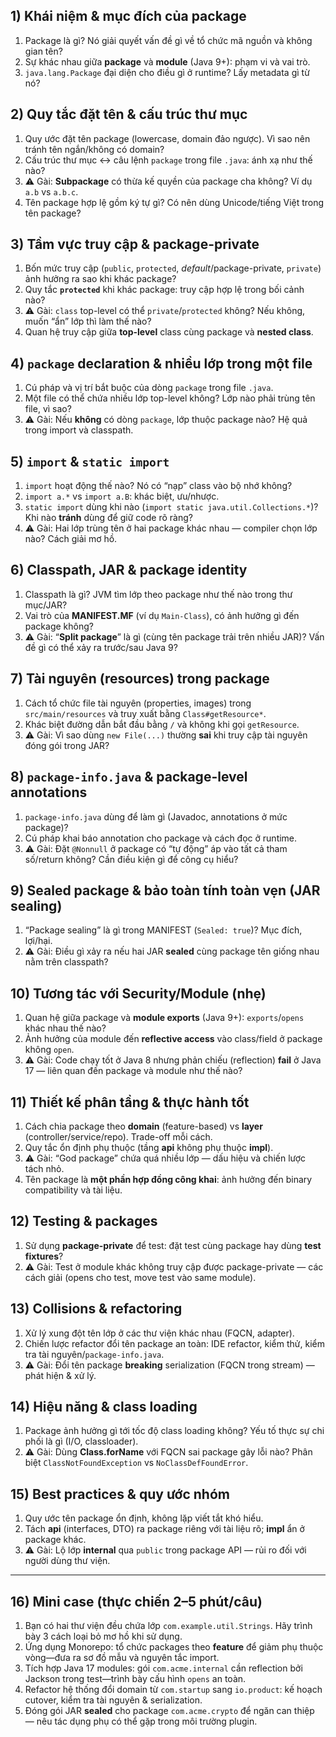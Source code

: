 ## 1) Khái niệm & mục đích của package

1. Package là gì? Nó giải quyết vấn đề gì về tổ chức mã nguồn và không gian tên?
2. Sự khác nhau giữa **package** và **module** (Java 9+): phạm vi và vai trò.
3. `java.lang.Package` đại diện cho điều gì ở runtime? Lấy metadata gì từ nó?

## 2) Quy tắc đặt tên & cấu trúc thư mục

1. Quy ước đặt tên package (lowercase, domain đảo ngược). Vì sao nên tránh tên ngắn/không có domain?
2. Cấu trúc thư mục ↔ câu lệnh `package` trong file `.java`: ánh xạ như thế nào?
3. ⚠️ Gài: **Subpackage** có thừa kế quyền của package cha không? Ví dụ `a.b` vs `a.b.c`.
4. Tên package hợp lệ gồm ký tự gì? Có nên dùng Unicode/tiếng Việt trong tên package?

## 3) Tầm vực truy cập & package-private

1. Bốn mức truy cập (`public`, `protected`, *default*/package-private, `private`) ảnh hưởng ra sao khi khác package?
2. Quy tắc **`protected`** khi khác package: truy cập hợp lệ trong bối cảnh nào?
3. ⚠️ Gài: `class` top-level có thể `private`/`protected` không? Nếu không, muốn “ẩn” lớp thì làm thế nào?
4. Quan hệ truy cập giữa **top-level** class cùng package và **nested class**.

## 4) `package` declaration & nhiều lớp trong một file

1. Cú pháp và vị trí bắt buộc của dòng `package` trong file `.java`.
2. Một file có thể chứa nhiều lớp top-level không? Lớp nào phải trùng tên file, vì sao?
3. ⚠️ Gài: Nếu **không** có dòng `package`, lớp thuộc package nào? Hệ quả trong import và classpath.

## 5) `import` & `static import`

1. `import` hoạt động thế nào? Nó có “nạp” class vào bộ nhớ không?
2. `import a.*` vs `import a.B`: khác biệt, ưu/nhược.
3. `static import` dùng khi nào (`import static java.util.Collections.*`)? Khi nào **tránh** dùng để giữ code rõ ràng?
4. ⚠️ Gài: Hai lớp trùng tên ở hai package khác nhau — compiler chọn lớp nào? Cách giải mơ hồ.

## 6) Classpath, JAR & package identity

1. Classpath là gì? JVM tìm lớp theo package như thế nào trong thư mục/JAR?
2. Vai trò của **MANIFEST.MF** (ví dụ `Main-Class`), có ảnh hưởng gì đến package không?
3. ⚠️ Gài: “**Split package**” là gì (cùng tên package trải trên nhiều JAR)? Vấn đề gì có thể xảy ra trước/sau Java 9?

## 7) Tài nguyên (resources) trong package

1. Cách tổ chức file tài nguyên (properties, images) trong `src/main/resources` và truy xuất bằng `Class#getResource*`.
2. Khác biệt đường dẫn bắt đầu bằng `/` và không khi gọi `getResource`.
3. ⚠️ Gài: Vì sao dùng `new File(...)` thường **sai** khi truy cập tài nguyên đóng gói trong JAR?

## 8) `package-info.java` & package-level annotations

1. `package-info.java` dùng để làm gì (Javadoc, annotations ở mức package)?
2. Cú pháp khai báo annotation cho package và cách đọc ở runtime.
3. ⚠️ Gài: Đặt `@Nonnull` ở package có “tự động” áp vào tất cả tham số/return không? Cần điều kiện gì để công cụ hiểu?

## 9) Sealed package & bảo toàn tính toàn vẹn (JAR sealing)

1. “Package sealing” là gì trong MANIFEST (`Sealed: true`)? Mục đích, lợi/hại.
2. ⚠️ Gài: Điều gì xảy ra nếu hai JAR **sealed** cùng package tên giống nhau nằm trên classpath?

## 10) Tương tác với Security/Module (nhẹ)

1. Quan hệ giữa package và **module exports** (Java 9+): `exports`/`opens` khác nhau thế nào?
2. Ảnh hưởng của module đến **reflective access** vào class/field ở package không `open`.
3. ⚠️ Gài: Code chạy tốt ở Java 8 nhưng phản chiếu (reflection) **fail** ở Java 17 — liên quan đến package và module như thế nào?

## 11) Thiết kế phân tầng & thực hành tốt

1. Cách chia package theo **domain** (feature-based) vs **layer** (controller/service/repo). Trade-off mỗi cách.
2. Quy tắc ổn định phụ thuộc (tầng **api** không phụ thuộc **impl**).
3. ⚠️ Gài: “God package” chứa quá nhiều lớp — dấu hiệu và chiến lược tách nhỏ.
4. Tên package là **một phần hợp đồng công khai**: ảnh hưởng đến binary compatibility và tài liệu.

## 12) Testing & packages

1. Sử dụng **package-private** để test: đặt test cùng package hay dùng **test fixtures**?
2. ⚠️ Gài: Test ở module khác không truy cập được package-private — các cách giải (opens cho test, move test vào same module).

## 13) Collisions & refactoring

1. Xử lý xung đột tên lớp ở các thư viện khác nhau (FQCN, adapter).
2. Chiến lược refactor đổi tên package an toàn: IDE refactor, kiểm thử, kiểm tra tài nguyên/`package-info.java`.
3. ⚠️ Gài: Đổi tên package **breaking** serialization (FQCN trong stream) — phát hiện & xử lý.

## 14) Hiệu năng & class loading

1. Package ảnh hưởng gì tới tốc độ class loading không? Yếu tố thực sự chi phối là gì (I/O, classloader).
2. ⚠️ Gài: Dùng **Class.forName** với FQCN sai package gây lỗi nào? Phân biệt `ClassNotFoundException` vs `NoClassDefFoundError`.

## 15) Best practices & quy ước nhóm

1. Quy ước tên package ổn định, không lặp viết tắt khó hiểu.
2. Tách **api** (interfaces, DTO) ra package riêng với tài liệu rõ; **impl** ẩn ở package khác.
3. ⚠️ Gài: Lộ lớp **internal** qua `public` trong package API — rủi ro đối với người dùng thư viện.

---

## 16) Mini case (thực chiến 2–5 phút/câu)

1. Bạn có hai thư viện đều chứa lớp `com.example.util.Strings`. Hãy trình bày 3 cách loại bỏ mơ hồ khi sử dụng.
2. Ứng dụng Monorepo: tổ chức packages theo **feature** để giảm phụ thuộc vòng—đưa ra sơ đồ mẫu và nguyên tắc import.
3. Tích hợp Java 17 modules: gói `com.acme.internal` cần reflection bởi Jackson trong test—trình bày cấu hình `opens` an toàn.
4. Refactor hệ thống đổi domain từ `com.startup` sang `io.product`: kế hoạch cutover, kiểm tra tài nguyên & serialization.
5. Đóng gói JAR **sealed** cho package `com.acme.crypto` để ngăn can thiệp — nêu tác dụng phụ có thể gặp trong môi trường plugin.
